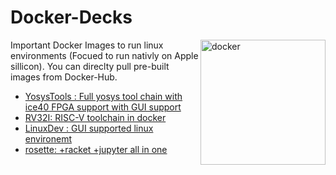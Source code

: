 # Docker-Decks

<img src="https://cdn.freebiesupply.com/logos/large/2x/docker-logo-png-transparent.png" alt="docker" width="200" align="right">
Important Docker Images to run linux environments (Focued to run nativly on Apple sillicon). You can direclty pull pre-built images from Docker-Hub.

<!-- [![dockeri.co](https://dockerico.blankenship.io/image/archfx/yosystools)](https://hub.docker.com/r/archfx/yosystools) -->
* [YosysTools : Full yosys tool chain with ice40 FPGA support with GUI support](https://github.com/Archfx/docker-decks/tree/master/YosysTools)
* [RV32I: RISC-V toolchain in docker](https://github.com/Archfx/docker-decks/tree/master/RV32I)
* [LinuxDev : GUI supported linux environemt](https://github.com/Archfx/docker-decks/tree/master/LinuxDev)
* [rosette: +racket +jupyter all in one](https://github.com/Archfx/docker-decks/tree/master/rosette)

